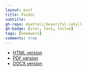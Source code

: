 ```yaml
---
layout: post
title: Pandoc
subtitle:
gh-repo: daattali/beautiful-jekyll
gh-badge: [star, fork, follow]
tags: [homework]
comments: true
---
```


* [HTML version](../../assets/Arbeit.html)
* [PDF version](../../assets/Arbeit.pdf)
* [DOCX version](../../assets/Arbeit.docx)
